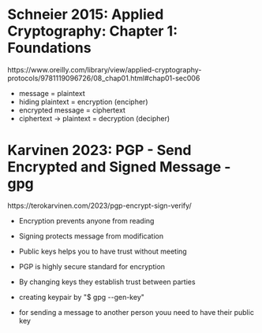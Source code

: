 <h1>Schneier 2015: Applied Cryptography: Chapter 1: Foundations</h1>
https://www.oreilly.com/library/view/applied-cryptography-protocols/9781119096726/08_chap01.html#chap01-sec006

- message = plaintext
- hiding plaintext = encryption (encipher)
- encrypted message = ciphertext
- ciphertext -> plaintext = decryption (decipher)


<h1>Karvinen 2023: PGP - Send Encrypted and Signed Message - gpg</h1>
https://terokarvinen.com/2023/pgp-encrypt-sign-verify/

- Encryption prevents anyone from reading
- Signing protects message from modification
- Public keys helps you to have trust without meeting

- PGP is highly secure standard for encryption
- By changing keys they establish trust between parties
- creating keypair by "$ gpg --gen-key"
- for sending a message to another person youu need to have their public key
